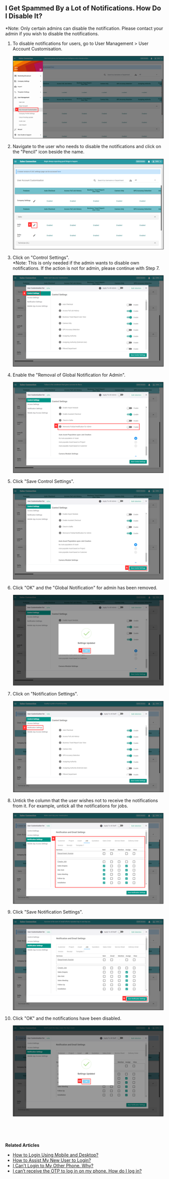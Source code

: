 ## I Get Spammed By a Lot of Notifications. How Do I Disable It?

*Note: Only certain admins can disable the notification. Please contact your admin if you wish to disable the notifications.<br>

  1. To disable notifications for users, go to User Management > User Account Customisation.<br>

     <p align="center">
       <img src="img/User_Account_Customisation.png" alt="User Account Customisation">
     </p>
  
  2. Navigate to the user who needs to disable the notifications and click on the "Pencil" icon beside the name.<br>

     <p align="center">
       <img src="img/Pencil_in_UAC.png" alt="Pencil in UAC">
     </p>

  3. Click on "Control Settings".<br>
     *Note: This is only needed if the admin wants to disable own notifications. If the action is not for admin, please continue with Step 7.<br>

     <p align="center">
       <img src="img/Control_Settings_in_UAC.png" alt="Control Settings in UAC">
     </p>

  4. Enable the "Removal of Global Notification for Admin".<br>

     <p align="center">
       <img src="img/Enable_Removal_Global_Notification.png" alt="Enable Removal Global Notification">
     </p>

  5. Click "Save Control Settings".<br>

     <p align="center">
       <img src="img/Save_Global_Notification.png" alt="Save Global Notification">
     </p>

  6. Click "OK" and the "Global Notification" for admin has been removed.<br>

     <p align="center">
       <img src="img/Global_Notification_Removed.png" alt="Global Notification Removed">
     </p>

  7. Click on "Notification Settings".<br>

     <p align="center">
       <img src="img/Notification_Settings_in_UAC.png" alt="Notification Settings in UAC">
     </p>

  8. Untick the column that the user wishes not to receive the notifications from it. For example, untick all the notifications for jobs.<br>

     <p align="center">
       <img src="img/Untick_Notification.png" alt="Untick Notifcation">
     </p>

  9. Click "Save Notification Settings".<br>

     <p align="center">
       <img src="img/Save_Notification_Settings.png" alt="Save Notification Settings">
     </p>

  10. Click "OK" and the notifications have been disabled.<br>

      <p align="center">
        <img src="img/Disable_Notification_Done.png" alt="Disable Notification Done">
      </p>
     
<br><br><br>

**Related Articles**<br>
- [How to Login Using Mobile and Desktop?](Login.md)
- [How to Assist My New User to Login?](New_User_Login.md)
- [I Can't Login to My Other Phone. Why?](IMEI.md)
- [I can’t receive the OTP to log in on my phone. How do I log in?](Not_Receiving_OTP.md)
